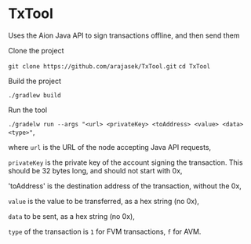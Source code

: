 # TxTool
Uses the Aion Java API to sign transactions offline, and then send them

Clone the project 

`git clone https://github.com/arajasek/TxTool.git`
`cd TxTool`

Build the project

`./gradlew build`

Run the tool

`./gradelw run --args "<url> <privateKey> <toAddress> <value> <data> <type>"`,

where `url` is the URL of the node accepting Java API requests,

`privateKey` is the private key of the account signing the transaction. This should be 32 bytes long, and should not start with 0x,

'toAddress' is the destination address of the transaction, without the 0x,

`value` is the value to be transferred, as a hex string (no 0x),

`data` to be sent, as a hex string (no 0x),

`type` of the transaction is `1` for FVM transactions, `f` for AVM.
